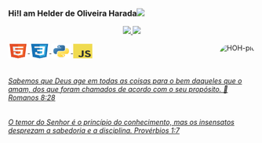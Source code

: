 ### Hi!I am Helder de Oliveira Harada<img src="https://user-images.githubusercontent.com/42378118/110234147-e3259600-7f4e-11eb-95be-0c4047144dea.gif" width="30">


<!--
**helderharada/helderharada** is a ✨ _special_ ✨ repository because its `README.md` (this file) appears on your GitHub profile.

Here are some ideas to get you started:

- 🔭 I am currently working in japan but not with IT.
- 🌱 I'm currently learning python and javascript. And I already know css and html.
- 👯 I try to collaborate fairly in all my work.
- 🤔 I'm looking for help with learning the English language. Does anyone qualify? :)
- 💬 Ask me about... I don't know, things I like. And I can do well.
- 📫 How to reach me:
      helder.o.harada@gmail.com
      or
      contatomeru@hotmail.com


-->
<div align="center">
  <a href="https://github.com/helderharada">
  <img height="180em" src="https://github-readme-stats.vercel.app/api?username=helderharada&show_icons=true&theme=dracula&include_all_commits=true&count_private=true"/>
  <img height="180em" src="https://github-readme-stats.vercel.app/api/top-langs/?username=helderharada&layout=compact&langs_count=7&theme=dracula"/>
</div>
<div style="display: inline_block"><br>
  <img align="center" alt="HOH-HTML" height="30" width="40" src="https://raw.githubusercontent.com/devicons/devicon/master/icons/html5/html5-original.svg">
  <img align="center" alt="HOH-CSS" height="30" width="40" src="https://raw.githubusercontent.com/devicons/devicon/master/icons/css3/css3-original.svg">
  <img align="center" alt="HOH-Python" height="30" width="40" src="https://raw.githubusercontent.com/devicons/devicon/master/icons/python/python-original.svg">
  <img align="center" alt="HOH-JavaScipt" height="30" width="40" src="https://raw.githubusercontent.com/devicons/devicon/master/icons/javascript/javascript-original.svg">
  <img align="right" alt="HOH-pic" height="50" style="border-radius:50px;"
  src="https://cdn-icons-png.flaticon.com/128/206/206597.png">
</div><br/>
  
  ###### Sabemos que Deus age em todas as coisas para o bem daqueles que o amam, dos que foram chamados de acordo com o seu propósito. 🙏 Romanos 8:28
  ###### O temor do Senhor é o princípio do conhecimento, mas os insensatos desprezam a sabedoria e a disciplina. Provérbios 1:7
 

 
